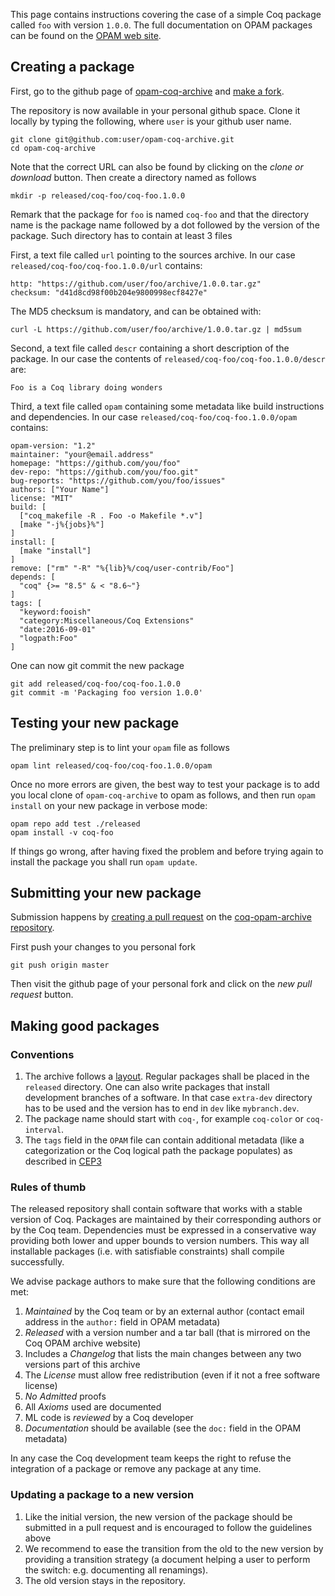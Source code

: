
This page contains instructions covering the case of a simple Coq package
called `foo` with version `1.0.0`.
The full documentation on OPAM packages can be found on the [OPAM web site](http://opam.ocaml.org/).

## Creating a package

First, go to the github page of [opam-coq-archive](https://github.com/coq/opam-coq-archive) and [make a fork](https://help.github.com/articles/fork-a-repo/).

The repository is now available in your personal github space.
Clone it locally by typing the following, where `user` is your github user name.

    git clone git@github.com:user/opam-coq-archive.git
    cd opam-coq-archive

Note that the correct URL can also be found by clicking on the _clone_ _or_
_download_ button.  Then create a directory named as follows

    mkdir -p released/coq-foo/coq-foo.1.0.0

Remark that the package for `foo` is named `coq-foo` and that the directory
name is the package name followed by a dot followed by the version of the
package.  Such directory has to contain at least 3 files
     
First, a text file called `url` pointing to the sources archive.
In our case `released/coq-foo/coq-foo.1.0.0/url` contains:

    http: "https://github.com/user/foo/archive/1.0.0.tar.gz"
    checksum: "d41d8cd98f00b204e9800998ecf8427e"

The MD5 checksum is mandatory, and can be obtained with:

    curl -L https://github.com/user/foo/archive/1.0.0.tar.gz | md5sum

Second, a text file called `descr` containing a short
description of the package.  In our case the contents of
`released/coq-foo/coq-foo.1.0.0/descr` are:

    Foo is a Coq library doing wonders

Third, a text file called `opam` containing some metadata like build
instructions and dependencies.  In our case
`released/coq-foo/coq-foo.1.0.0/opam` contains:

    opam-version: "1.2"
    maintainer: "your@email.address"
    homepage: "https://github.com/you/foo"
    dev-repo: "https://github.com/you/foo.git"
    bug-reports: "https://github.com/you/foo/issues"
    authors: ["Your Name"]
    license: "MIT"
    build: [
      ["coq_makefile -R . Foo -o Makefile *.v"]
      [make "-j%{jobs}%"]
    ]
    install: [
      [make "install"]
    ]
    remove: ["rm" "-R" "%{lib}%/coq/user-contrib/Foo"]
    depends: [
      "coq" {>= "8.5" & < "8.6~"}
    ]
    tags: [
      "keyword:fooish"
      "category:Miscellaneous/Coq Extensions"
      "date:2016-09-01"
      "logpath:Foo"
    ]

One can now git commit the new package

    git add released/coq-foo/coq-foo.1.0.0
    git commit -m 'Packaging foo version 1.0.0'

## Testing your new package

The preliminary step is to lint your `opam` file as follows

    opam lint released/coq-foo/coq-foo.1.0.0/opam

Once no more errors are given, the best way to test your package is to add you
local clone of `opam-coq-archive` to opam as follows, and then run `opam
install` on your new package in verbose mode:

    opam repo add test ./released
    opam install -v coq-foo

If things go wrong, after having fixed the problem and before trying again
to install the package you shall run `opam update`.

## Submitting your new package

Submission happens by [creating a pull request](https://help.github.com/articles/creating-a-pull-request/)
 on the [coq-opam-archive repository](https://github.com/coq/opam-coq-archive).

First push your changes to you personal fork

    git push origin master

Then visit the github page of your personal fork and click on the
_new_ _pull_ _request_ button.

## Making good packages



### Conventions

 1. The archive follows a [layout](layout.html).
    Regular packages shall be placed in the `released` directory.
    One can also write packages that install development branches of
    a software.  In that case `extra-dev` directory has to be used
    and the version has to end in `dev` like `mybranch.dev`.
 1. The package name should start with `coq-`, for example `coq-color` or
    `coq-interval`.
 2. The `tags` field in the `OPAM` file can contain additional metadata
    (like a categorization or the Coq logical path the package populates)
    as described in [CEP3](https://github.com/coq/ceps/blob/master/text/003-opam-metadata.md)

### Rules of thumb

The released repository shall contain software that works with a stable version
of Coq.  Packages are maintained by their corresponding authors or by the Coq
team.  Dependencies must be expressed in a conservative way providing both
lower and upper bounds to version numbers.  This way all installable packages
(i.e. with satisfiable constraints) shall compile successfully.

We advise package authors to make sure that the following conditions are
met:

 1. _Maintained_ by the Coq team or by an external author (contact email
    address in the `author:` field in OPAM metadata)
 1. _Released_ with a version number and a tar ball (that is mirrored on the Coq
    OPAM archive website)
 1. Includes a _Changelog_ that lists the main changes between any
    two versions part of this archive
 1. The _License_ must allow free redistribution (even if it not a free
    software license)
 1. _No_ _Admitted_ proofs
 1. All _Axioms_ used are documented
 1. ML code is _reviewed_ by a Coq developer
 1. _Documentation_ should be available (see the `doc:` field in the
    OPAM metadata)

In any case the Coq development team keeps the right to refuse the integration
of a package or remove any package at any time.

### Updating a package to a new version

 1. Like the initial version, the new version of the package should be
    submitted in a pull request and is encouraged to follow the
    guidelines above
 1. We recommend to ease the transition from the old to the new version by
    providing a transition strategy (a document helping a user to perform the
    switch: e.g.  documenting all renamings).
 1. The old version stays in the repository.
